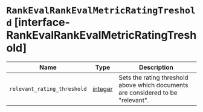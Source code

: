 # `RankEvalRankEvalMetricRatingTreshold` [interface-RankEvalRankEvalMetricRatingTreshold]

| Name | Type | Description |
| - | - | - |
| `relevant_rating_threshold` | [integer](./integer.md) | Sets the rating threshold above which documents are considered to be "relevant". |
